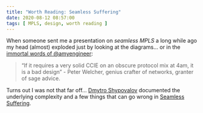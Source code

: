 ```yaml
---
title: "Worth Reading: Seamless Suffering"
date: 2020-08-12 08:57:00
tags: [ MPLS, design, worth reading ]
---
```

When someone sent me a presentation on _seamless MPLS_ a long while ago my head (almost) exploded just by looking at the diagrams... or in the [immortal words of @amyengineer](https://twitter.com/amyengineer/status/1281389876001124352):

> “If it requires a very solid CCIE on an obscure protocol mix at 4am, it is a bad design” - Peter Welcher, genius crafter of networks, granter of sage advice.

Turns out I was not that far off... [Dmytro Shypovalov](https://www.linkedin.com/in/dmytro-shypovalov-573aab58/) documented the underlying complexity and a few things that can go wrong in [Seamless Suffering](https://routingcraft.net/seamless-suffering/).
